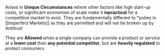 Arises in **Unique Circumstances** where other factors like high start-up costs, or significant economies of scale make it **inpractical** for a competitive market to exist. They are fundamentally different to \*polies in [[Imperfect Markets]] as they are permitted and will not be broken up by Antitrust

They are ****Allowed**** when a single company can provide a product or service at a **lower cost** than **any potential competitor**, but are **heavily regulated** to protect consumers.

